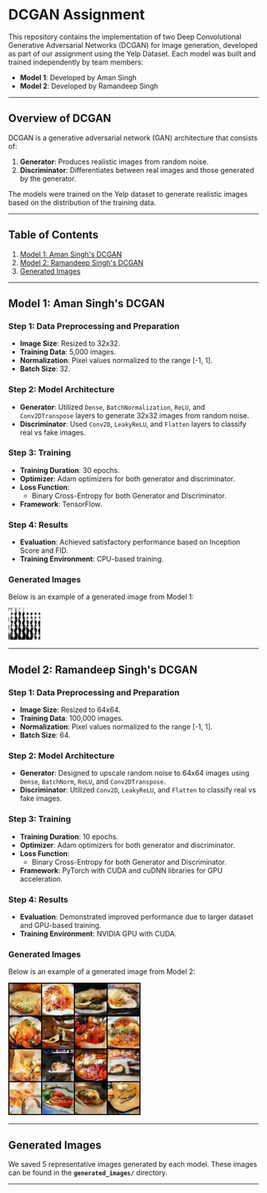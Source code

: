 # DCGAN Assignment

This repository contains the implementation of two Deep Convolutional Generative Adversarial Networks (DCGAN) for image generation, developed as part of our assignment using the Yelp Dataset. Each model was built and trained independently by team members:

- **Model 1**: Developed by Aman Singh
- **Model 2**: Developed by Ramandeep Singh

---

## Overview of DCGAN

DCGAN is a generative adversarial network (GAN) architecture that consists of:

1. **Generator**: Produces realistic images from random noise.
2. **Discriminator**: Differentiates between real images and those generated by the generator.

The models were trained on the Yelp dataset to generate realistic images based on the distribution of the training data.

---

## Table of Contents

1. [Model 1: Aman Singh's DCGAN](#model-1-aman-singhs-dcgan)
2. [Model 2: Ramandeep Singh's DCGAN](#model-2-ramandeep-singhs-dcgan)
3. [Generated Images](#generated-images)

---

## Model 1: Aman Singh's DCGAN

### Step 1: Data Preprocessing and Preparation

- **Image Size**: Resized to 32x32.
- **Training Data**: 5,000 images.
- **Normalization**: Pixel values normalized to the range [-1, 1].
- **Batch Size**: 32.

### Step 2: Model Architecture

- **Generator**: Utilized `Dense`, `BatchNormalization`, `ReLU`, and `Conv2DTranspose` layers to generate 32x32 images from random noise.
- **Discriminator**: Used `Conv2D`, `LeakyReLU`, and `Flatten` layers to classify real vs fake images.

### Step 3: Training

- **Training Duration**: 30 epochs.
- **Optimizer**: Adam optimizers for both generator and discriminator.
- **Loss Function**:
  - Binary Cross-Entropy for both Generator and Discriminator.
- **Framework**: TensorFlow.

### Step 4: Results

- **Evaluation**: Achieved satisfactory performance based on Inception Score and FID.
- **Training Environment**: CPU-based training.

### Generated Images

Below is an example of a generated image from Model 1:

![Generated Image - Model 1](generated_images/generated_image_1.png)

---

## Model 2: Ramandeep Singh's DCGAN

### Step 1: Data Preprocessing and Preparation

- **Image Size**: Resized to 64x64.
- **Training Data**: 100,000 images.
- **Normalization**: Pixel values normalized to the range [-1, 1].
- **Batch Size**: 64.

### Step 2: Model Architecture

- **Generator**: Designed to upscale random noise to 64x64 images using `Dense`, `BatchNorm`, `ReLU`, and `Conv2DTranspose`.
- **Discriminator**: Utilized `Conv2D`, `LeakyReLU`, and `Flatten` to classify real vs fake images.

### Step 3: Training

- **Training Duration**: 10 epochs.
- **Optimizer**: Adam optimizers for both generator and discriminator.
- **Loss Function**:
  - Binary Cross-Entropy for both Generator and Discriminator.
- **Framework**: PyTorch with CUDA and cuDNN libraries for GPU acceleration.

### Step 4: Results

- **Evaluation**: Demonstrated improved performance due to larger dataset and GPU-based training.
- **Training Environment**: NVIDIA GPU with CUDA.

### Generated Images

Below is an example of a generated image from Model 2:

![Generated Image - Model 2](generated_images/final_generated_set_1.png)

---

## Generated Images

We saved 5 representative images generated by each model. These images can be found in the **`generated_images/`** directory.

---

